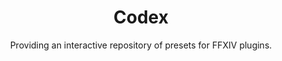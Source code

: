 <div align="center">

# Codex

Providing an interactive repository of presets for FFXIV plugins.

</div>
